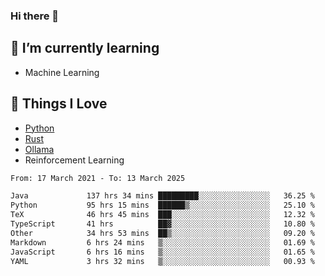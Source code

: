 ### Hi there 👋
<!-- ## About Me -->

## 🌱 I’m currently learning
- Machine Learning

## 🥰 Things I Love
- [Python](https://www.python.org/) 
- [Rust](https://www.rust-lang.org/)
- [Ollama](https://ollama.com)
- Reinforcement Learning

<!--START_SECTION:waka-->

```txt
From: 17 March 2021 - To: 13 March 2025

Java             137 hrs 34 mins █████████░░░░░░░░░░░░░░░░   36.25 %
Python           95 hrs 15 mins  ██████▒░░░░░░░░░░░░░░░░░░   25.10 %
TeX              46 hrs 45 mins  ███░░░░░░░░░░░░░░░░░░░░░░   12.32 %
TypeScript       41 hrs          ██▓░░░░░░░░░░░░░░░░░░░░░░   10.80 %
Other            34 hrs 53 mins  ██▒░░░░░░░░░░░░░░░░░░░░░░   09.20 %
Markdown         6 hrs 24 mins   ▒░░░░░░░░░░░░░░░░░░░░░░░░   01.69 %
JavaScript       6 hrs 16 mins   ▒░░░░░░░░░░░░░░░░░░░░░░░░   01.65 %
YAML             3 hrs 32 mins   ▒░░░░░░░░░░░░░░░░░░░░░░░░   00.93 %
```

<!--END_SECTION:waka-->

<!--
**CharlesC03/CharlesC03** is a ✨ _special_ ✨ repository because its `README.md` (this file) appears on your GitHub profile.

Here are some ideas to get you started:

- 🔭 I’m currently working on ...
- 🌱 I’m currently learning ...
- 👯 I’m looking to collaborate on ...
- 🤔 I’m looking for help with ...
- 💬 Ask me about ...
- 📫 How to reach me: ...
- 😄 Pronouns: ...
- ⚡ Fun fact: ...
-->
